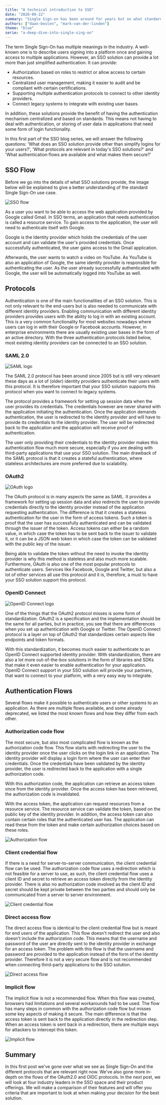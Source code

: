 ```yaml
---
title: "A technical introduction to SSO"
date: "2020-09-22"
summary: "Single Sign-on has been around for years but on what standards is it working?"
authors: ["daan-beulen", "mark-van-der-linden"]
theme: "blue"
serie: "a-deep-dive-into-single-sing-on"
---
```


The term Single Sign-On has multiple meanings in the industry. A well-known one is to describe users signing into a platform once and gaining access to multiple applications. However, an SSO solution can provide a lot more than just simplified authentication. It can provide:

- Authorization based on roles to restrict or allow access to certain resources.
- Centralized user management, making it easier to audit and be compliant with certain certifications.
- Supporting multiple authentication protocols to connect to other identity providers.
- Connect legacy systems to integrate with existing user bases.

In addition, these solutions provide the benefit of having the authentication mechanism centralized and based on standards. This means not having to deal with authentication, or storing of user data in applications that need some form of login functionality.

In this first part of the SSO blog series, we will answer the following questions: 'What does an SSO solution provide other than simplify logins for your users?', 'What protocols are relevant in today's SSO solutions?' and 'What authentication flows are available and what makes them secure?'

## SSO Flow

Before we go into the details of what SSO solutions provide, the image below will be explained to give a better understanding of the standard Single Sign-On use case.

![SSO flow](/articles/a-technical-introduction-to-sso/sso-flow.png)

As a user you want to be able to access the web application provided by Google called Gmail. In SSO terms, an application that needs authentication is called a resource service. To gain access to the application, the user will need to authenticate itself with Google.

Google is the Identity provider which holds the credentials of the user account and can validate the user's provided credentials. Once successfully authenticated, the user gains access to the Gmail application.

Afterwards, the user wants to watch a video on YouTube. As YouTube is also an application of Google, the same identity provider is responsible for authenticating the user. As the user already successfully authenticated with Google, the user will be automatically logged into YouTube as well.

## Protocols

Authentication is one of the main functionalities of an SSO solution. This is not only relevant to the end-users but is also needed to communicate with different identity providers. Enabling communication with different identity providers provides users with the ability to log in with an existing account. This is a very common functionality for most websites nowadays where users can log in with their Google or Facebook accounts. However, in enterprise environments there are usually existing user bases in the form of an active directory. With the three authentication protocols listed below, most existing identity providers can be connected to an SSO solution.

### SAML 2.0

![SAML logo](/articles/a-technical-introduction-to-sso/saml-logo.png)

The SAML 2.0 protocol has been around since 2005 but is still very relevant these days as a lot of (older) identity providers authenticate their users with this protocol. It is therefore important that your SSO solution supports this protocol when you want to connect to legacy systems.

The protocol provides a framework for setting up session data when the user provides its credentials. The credentials however are never shared with the application initiating the authentication. Once the application demands authentication, the user is redirected to the identity provider and will have to provide its credentials to the identity provider. The user will be redirected back to the application and the application will receive proof of authentication.

The user only providing their credentials to the identity provider makes this authentication flow much more secure, especially if you are dealing with third-party applications that use your SSO solution. The main drawback of the SAML protocol is that it creates a stateful authentication, where stateless architectures are more preferred due to scalability.

### OAuth2

![OAuth logo](/articles/a-technical-introduction-to-sso/oauth-logo.png)

The OAuth protocol is in many aspects the same as SAML. It provides a framework for setting up session data and also redirects the user to provide credentials directly to the identity provider instead of the application requesting authentication. The difference is that it creates a stateless authentication for the user in the form of access tokens. Such a token is proof that the user has successfully authenticated and can be validated through the issuer of the token. Access tokens can either be a random value, in which case the token has to be sent back to the issuer to validate it, or it can be a JSON web token in which case the token can be validated with the public key of the issuer.

Being able to validate the token without the need to invoke the identity provider is why this method is stateless and also much more scalable. Furthermore, OAuth is also one of the most popular protocols to authenticate users. Services like Facebook, Google and Twitter, but also a lot of other services all use this protocol and it is, therefore, a must to have your SSO solution support this protocol.

### OpenID Connect

![OpenID Connect logo](/articles/a-technical-introduction-to-sso/openid-connect-logo.png)

One of the things that the OAuth2 protocol misses is some form of standardization. OAuth2 is a specification and the implementation should be the same for all parties, but in practice, you see that there are differences when you set up authentication with Google or Twitter. The OpenID Connect protocol is a layer on top of OAuth2 that standardizes certain aspects like endpoints and token formats.

With this standardization, it becomes much easier to authenticate to an OpenID Connect supported identity provider. With standardization, there are also a lot more out-of-the-box solutions in the form of libraries and SDKs that make it even easier to enable authentication for your application. OpenID Connect support in your SSO solution will provide your partners, that want to connect to your platform, with a very easy way to integrate.

## Authentication Flows

Several flows make it possible to authenticate users or other systems to an application. As there are multiple flows available, and some already deprecated, we listed the most known flows and how they differ from each other.

### Authorization code flow

The most secure, but also most complicated flow is known as the authorization code flow. This flow starts with redirecting the user to the identity provider once the user clicks on the login link in an application. The identity provider will display a login form where the user can enter their credentials. Once the credentials have been validated by the identity provider, the user is redirected back to the application with a single authorization code.

With this authorization code, the application can retrieve an access token once from the identity provider. Once the access token has been retrieved, the authorization code is invalidated.

With the access token, the application can request resources from a resource service. The resource service can validate the token, based on the public key of the identity provider. In addition, the access token can also contain certain roles that the authenticated user has. The application can read these from the token and make certain authorization choices based on these roles.

![Authorization flow](/articles/a-technical-introduction-to-sso/authorization-flow.png)

### Client credential flow

If there is a need for server-to-server communication, the client credential flow can be used. The authorization code flow uses a redirection which is not feasible for a server to use, as such, the client credential flow uses a client ID and secret to retrieve an access token directly from the identity provider. There is also no authorization code involved as the client ID and secret should be kept private between the two parties and should only be communicated from a server to server environment.

![Client credential flow](/articles/a-technical-introduction-to-sso/client-credentials.png)

### Direct access flow

The direct access flow is identical to the client credential flow but is meant for end users of the application. This flow doesn't redirect the user and also doesn't include the authorization code. This means that the username and password of the user are directly sent to the identity provider in exchange for an access token. The problem with this flow is that the username and password are provided to the application instead of the form of the identity provider. Therefore it is not a very secure flow and is not recommended when connecting third-party applications to the SSO solution.

![Direct access flow](/articles/a-technical-introduction-to-sso/direct-access.png)

### Implicit flow

The implicit flow is not a recommended flow. When this flow was created, browsers had limitations and several workarounds had to be used. The flow has many steps in common with the authorization code flow but misses some key aspects of making it secure. The main difference is that the access token is sent back to the application directly in the redirection step. When an access token is sent back in a redirection, there are multiple ways for attackers to intercept this token.

![Implicit flow](/articles/a-technical-introduction-to-sso/implicit-flow.png)

## Summary

In this first post we've gone over what we see as Single Sign-On and the different protocols that are relevant right now. We've also gone more in-depth on the flows of the OAuth2.0 and OIDC protocols. In the next post, we will look at four industry leaders in the SSO space and their product offerings. We will make a comparison of their features and will offer you criteria that are important to look at when making your decision for the best solution.
